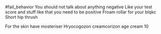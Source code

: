 #fail_behavior 
You should not talk about anything negative 
Like your test score and stuff like that you need to be positive
Froam rollar for your blqkc
Short hip thrush

For the skin have mosteriser 
Hryocogozon creamcorizon age cream 10 
